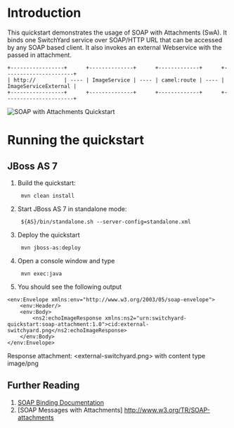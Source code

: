 Introduction
============
This quickstart demonstrates the usage of SOAP with Attachments (SwA). It binds
one SwitchYard service over SOAP/HTTP URL that can be accessed by any SOAP based client.
It also invokes an external Webservice with the passed in attachment.

```
+-----------------+      +--------------+      +-------------+      +----------------------+
| http://         | ---- | ImageService | ---- | camel:route | ---- | ImageServiceExternal |
+-----------------+      +--------------+      +-------------+      +----------------------+
```

![SOAP with Attachments Quickstart](https://github.com/jboss-switchyard/quickstarts/raw/master/soap-binding-rpc/soap-attachment.jpg)

Running the quickstart
======================

JBoss AS 7
----------
1. Build the quickstart:

        mvn clean install

2. Start JBoss AS 7 in standalone mode:

        ${AS}/bin/standalone.sh --server-config=standalone.xml

3. Deploy the quickstart

        mvn jboss-as:deploy

4. Open a console window and type

        mvn exec:java

5. You should see the following output
```
<env:Envelope xmlns:env="http://www.w3.org/2003/05/soap-envelope">
    <env:Header/>
    <env:Body>
        <ns2:echoImageResponse xmlns:ns2="urn:switchyard-quickstart:soap-attachment:1.0">cid:external-switchyard.png</ns2:echoImageResponse>
    </env:Body>
</env:Envelope>
```
Response attachment: <external-switchyard.png> with content type image/png

## Further Reading

1. [SOAP Binding Documentation](https://docs.jboss.org/author/display/SWITCHYARD/SOAP)
2. [SOAP Messages with Attachments] http://www.w3.org/TR/SOAP-attachments
